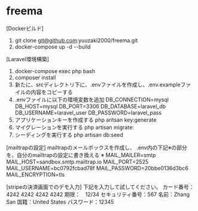 # freema
[Dockerビルド]
1. git clone git@github.com:yuuzaki2000/freema.git
2. docker-compose up -d --build

[Laravel環境構築]
1. docker-compose exec php bash
2. composer install
3. 新たに、srcディレクトリ下に、.envファイルを作成し、.env.exampleファイルの内容をコピーする
4. .envファイルに以下の環境変数を追加
  DB_CONNECTION=mysql
  DB_HOST=mysql
   DB_PORT=3306
  DB_DATABASE=laravel_db
  DB_USERNAME=laravel_user
  DB_PASSWORD=laravel_pass
5. アプリケーションキーを作成する
  php aritsan key:generate
6. マイグレーションを実行する
  php artisan migrate:
7. シーディングを実行する
  php artisan db:seed

[mailtrapの設定]
mailtrapのメールボックスを作成し、
.env内の下記※の部分を、自分のmailtrapの設定に書き換える
※
MAIL_MAILER=smtp
MAIL_HOST=sandbox.smtp.mailtrap.io
MAIL_PORT=2525
MAIL_USERNAME=bc0792fcbad78f
MAIL_PASSWORD=20bbe0136d3bc6
MAIL_ENCRYPTION=tls

[stripeの決済画面でのデモ入力]
下記を入力して試してください。
カード番号：4242 4242 4242 4242
期限：　12/34
セキュリティ番号：567
名前：Zhang San
国籍：United States
パスワード：12345

